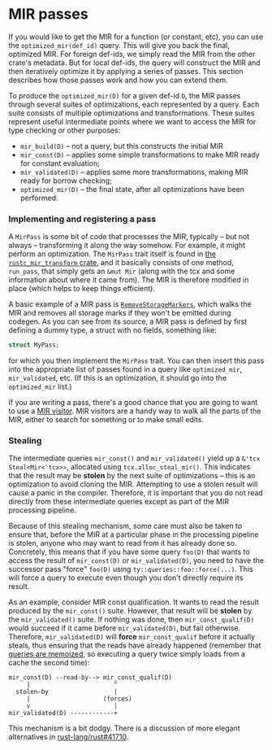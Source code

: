 # MIR passes

If you would like to get the MIR for a function (or constant, etc),
you can use the `optimized_mir(def_id)` query. This will give you back
the final, optimized MIR. For foreign def-ids, we simply read the MIR
from the other crate's metadata. But for local def-ids, the query will
construct the MIR and then iteratively optimize it by applying a
series of passes. This section describes how those passes work and how
you can extend them.

To produce the `optimized_mir(D)` for a given def-id `D`, the MIR
passes through several suites of optimizations, each represented by a
query. Each suite consists of multiple optimizations and
transformations. These suites represent useful intermediate points
where we want to access the MIR for type checking or other purposes:

- `mir_build(D)` – not a query, but this constructs the initial MIR
- `mir_const(D)` – applies some simple transformations to make MIR ready for
  constant evaluation;
- `mir_validated(D)` – applies some more transformations, making MIR ready for
  borrow checking;
- `optimized_mir(D)` – the final state, after all optimizations have been
  performed.

### Implementing and registering a pass

A `MirPass` is some bit of code that processes the MIR, typically –
but not always – transforming it along the way somehow. For example,
it might perform an optimization. The `MirPass` trait itself is found
in [the `rustc_mir_transform` crate][mirtransform], and it
basically consists of one method, `run_pass`, that simply gets an
`&mut Mir` (along with the tcx and some information about where it
came from). The MIR is therefore modified in place (which helps to
keep things efficient).

A basic example of a MIR pass is [`RemoveStorageMarkers`], which walks
the MIR and removes all storage marks if they won't be emitted during codegen. As you
can see from its source, a MIR pass is defined by first defining a
dummy type, a struct with no fields, something like:

```rust
struct MyPass;
```

for which you then implement the `MirPass` trait. You can then insert
this pass into the appropriate list of passes found in a query like
`optimized_mir`, `mir_validated`, etc. (If this is an optimization, it
should go into the `optimized_mir` list.)

If you are writing a pass, there's a good chance that you are going to
want to use a [MIR visitor]. MIR visitors are a handy way to walk all
the parts of the MIR, either to search for something or to make small
edits.

### Stealing

The intermediate queries `mir_const()` and `mir_validated()` yield up
a `&'tcx Steal<Mir<'tcx>>`, allocated using
`tcx.alloc_steal_mir()`. This indicates that the result may be
**stolen** by the next suite of optimizations – this is an
optimization to avoid cloning the MIR. Attempting to use a stolen
result will cause a panic in the compiler. Therefore, it is important
that you do not read directly from these intermediate queries except as
part of the MIR processing pipeline.

Because of this stealing mechanism, some care must also be taken to
ensure that, before the MIR at a particular phase in the processing
pipeline is stolen, anyone who may want to read from it has already
done so. Concretely, this means that if you have some query `foo(D)`
that wants to access the result of `mir_const(D)` or
`mir_validated(D)`, you need to have the successor pass "force"
`foo(D)` using `ty::queries::foo::force(...)`. This will force a query
to execute even though you don't directly require its result.

As an example, consider MIR const qualification. It wants to read the
result produced by the `mir_const()` suite. However, that result will
be **stolen** by the `mir_validated()` suite. If nothing was done,
then `mir_const_qualif(D)` would succeed if it came before
`mir_validated(D)`, but fail otherwise. Therefore, `mir_validated(D)`
will **force** `mir_const_qualif` before it actually steals, thus
ensuring that the reads have already happened (remember that
[queries are memoized](../query.html), so executing a query twice
simply loads from a cache the second time):

```text
mir_const(D) --read-by--> mir_const_qualif(D)
     |                       ^
  stolen-by                  |
     |                    (forces)
     v                       |
mir_validated(D) ------------+
```

This mechanism is a bit dodgy. There is a discussion of more elegant
alternatives in [rust-lang/rust#41710].

[rust-lang/rust#41710]: https://github.com/rust-lang/rust/issues/41710
[mirtransform]: https://doc.rust-lang.org/nightly/nightly-rustc/rustc_mir_transform/
[`RemoveStorageMarkers`]: https://doc.rust-lang.org/nightly/nightly-rustc/rustc_mir_transform/remove_storage_markers/struct.RemoveStorageMarkers.html
[MIR visitor]: ./visitor.html
